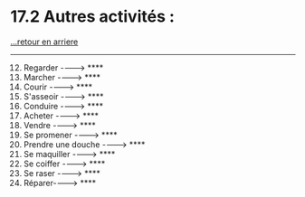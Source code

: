 # 17.2 Autres activités : 

[...retour en arriere](../../../menu_fiches.md)

---

12. Regarder  ----> ****
13. Marcher  ----> ****
14. Courir  ----> ****
15. S'asseoir  ----> ****
16. Conduire  ----> ****
17. Acheter  ----> ****
18. Vendre  ----> ****
19. Se promener  ----> ****
20. Prendre une douche  ----> ****
21. Se maquiller  ----> ****
22. Se coiffer  ----> ****
23. Se raser  ----> ****
24. Réparer----> ****